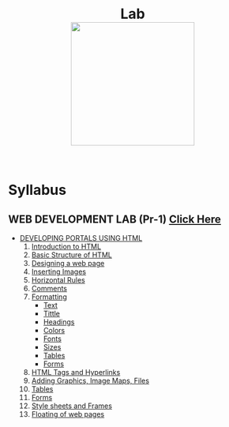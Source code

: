 

<h1 align="center">
<br>
  Lab
<br>
<img src="https://github.com/basu021/lab/blob/main/elements/logo.svg" height="250" align="center" />
<br>
<img src="https://img.shields.io/github/last-commit/basu021/lab" alt="">
<img src="https://img.shields.io/github/contributors/basu021/lab" alt="">
<img src="https://img.shields.io/github/stars/basu021?style=social" alt="">
<img src="https://img.shields.io/github/repo-size/basu021/lab" alt="">
<img src="https://img.shields.io/github/languages/code-size/basu021/lab?style=flat-square" alt="">
<img src="https://img.shields.io/github/directory-file-count/basu021/lab?style=flat-square" alt="">
<img src="https://img.shields.io/tokei/lines/github/basu021/lab?style=flat-square" alt="">
<img src="https://img.shields.io/github/issues-pr/basu021/lab?style=flat-square" alt="">
<img src="https://img.shields.io/github/issues/basu021/lab?style=flat-square" alt="">
<img src="https://img.shields.io/github/license/basu021/lab?style=flat-square" alt="">
<br>

</h1>

# Syllabus

## WEB DEVELOPMENT LAB (Pr-1) <a href="">Click Here</a>

- [DEVELOPING PORTALS USING HTML]()
    1. [Introduction to HTML]()
    1. [Basic Structure of HTML]()
    1. [Designing a web page]()
    4. [Inserting Images]()
    5. [Horizontal Rules]()
    6. [Comments]()
    7. [Formatting]()
        - [Text]()
        - [Tittle]()
        - [Headings]()
        - [Colors]()
        - [Fonts]()
        - [Sizes]()
        - [Tables]()
        - [Forms]()
    8. [HTML Tags and Hyperlinks]()
    9. [Adding Graphics, Image Maps, Files]()
    10. [Tables]()
    11. [Forms]()
    12. [Style sheets and Frames]()
    13. [Floating of web pages]()

